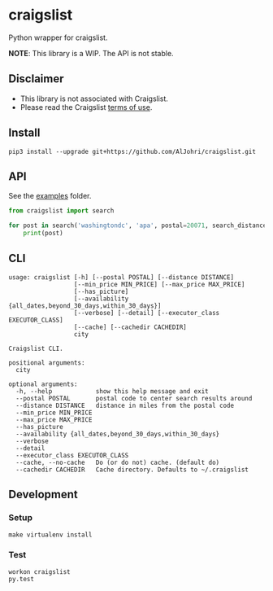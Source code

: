 # craigslist

Python wrapper for craigslist.

**NOTE**: This library is a WIP. The API is not stable.

## Disclaimer

- This library is not associated with Craigslist.
- Please read the Craigslist [terms of use](https://www.craigslist.org/about/terms.of.use.en).

## Install
```
pip3 install --upgrade git+https://github.com/AlJohri/craigslist.git
```

## API

See the [examples](./examples) folder.

```python
from craigslist import search

for post in search('washingtondc', 'apa', postal=20071, search_distance=1):
    print(post)
```

## CLI

```
usage: craigslist [-h] [--postal POSTAL] [--distance DISTANCE]
                  [--min_price MIN_PRICE] [--max_price MAX_PRICE]
                  [--has_picture]
                  [--availability {all_dates,beyond_30_days,within_30_days}]
                  [--verbose] [--detail] [--executor_class EXECUTOR_CLASS]
                  [--cache] [--cachedir CACHEDIR]
                  city

Craigslist CLI.

positional arguments:
  city

optional arguments:
  -h, --help            show this help message and exit
  --postal POSTAL       postal code to center search results around
  --distance DISTANCE   distance in miles from the postal code
  --min_price MIN_PRICE
  --max_price MAX_PRICE
  --has_picture
  --availability {all_dates,beyond_30_days,within_30_days}
  --verbose
  --detail
  --executor_class EXECUTOR_CLASS
  --cache, --no-cache   Do (or do not) cache. (default do)
  --cachedir CACHEDIR   Cache directory. Defaults to ~/.craigslist
```

## Development

### Setup

```
make virtualenv install
```

### Test

```
workon craigslist
py.test
```
